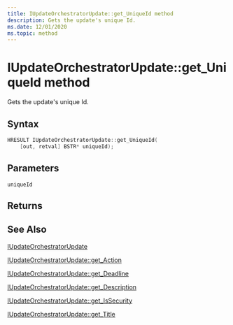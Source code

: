 ```yaml
---
title: IUpdateOrchestratorUpdate::get_UniqueId method
description: Gets the update's unique Id.
ms.date: 12/01/2020
ms.topic: method
---
```


# IUpdateOrchestratorUpdate::get_UniqueId method

Gets the update's unique Id.

## Syntax
```cpp
HRESULT IUpdateOrchestratorUpdate::get_UniqueId(
    [out, retval] BSTR* uniqueId);
```

## Parameters

`uniqueId`


## Returns

## See Also

[IUpdateOrchestratorUpdate](iupdateorchestratorupdate.md)

[IUpdateOrchestratorUpdate::get_Action](iupdateorchestratorupdate-get-action.md)

[IUpdateOrchestratorUpdate::get_Deadline](iupdateorchestratorupdate-get-deadline.md)

[IUpdateOrchestratorUpdate::get_Description](iupdateorchestratorupdate-get-description.md)

[IUpdateOrchestratorUpdate::get_IsSecurity](iupdateorchestratorupdate-get-issecurity.md)

[IUpdateOrchestratorUpdate::get_Title](iupdateorchestratorupdate-get-title.md)
